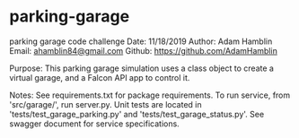 # parking-garage
parking garage code challenge
Date: 11/18/2019
Author: Adam Hamblin
Email: ahamblin84@gmail.com
Github: https://github.com/AdamHamblin

Purpose: This parking garage simulation uses a class object to 
create a virtual garage, and a Falcon API app to control it.

Notes: See requirements.txt for package requirements.
       To run service, from 'src/garage/', run server.py.
       Unit tests are located in 'tests/test_garage_parking.py' and 'tests/test_garage_status.py'.
       See swagger document for service specifications.
